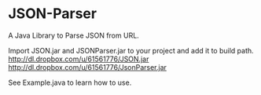 JSON-Parser
===========

A Java Library to Parse JSON from URL.

Import JSON.jar and JSONParser.jar to your project and add it to build path.
http://dl.dropbox.com/u/61561776/JSON.jar
http://dl.dropbox.com/u/61561776/JsonParser.jar

See Example.java to learn how to use.
